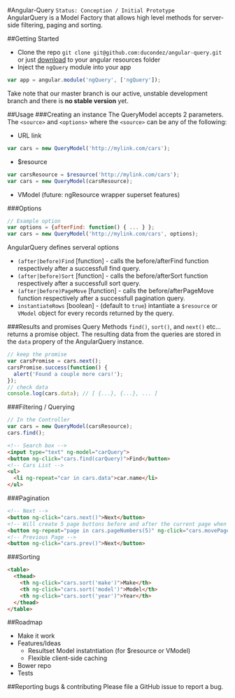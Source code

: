 #Angular-Query
`Status: Conception / Initial Prototype`  
AngularQuery is a Model Factory that allows high level methods for server-side filtering, paging and sorting.  

##Getting Started
- Clone the repo `git clone git@github.com:ducondez/angular-query.git` or just [download](https://github.com/ducondez/angular-query/archive/master.zip) to your angular resources folder
- Inject the `ngQuery` module into your app

>
``` javascript
var app = angular.module('ngQuery', ['ngQuery']);
```

Take note that our master branch is our active, unstable development branch and there is **no stable version** yet.


##Usage
###Creating an instance
The QueryModel accepts 2 parameters. The `<source>` and `<options>` where the `<source>` can be any of the following:
- URL link

>
``` javascript
var cars = new QueryModel('http://mylink.com/cars');
```

- $resource

>
``` javascript
var carsResource = $resource('http://mylink.com/cars');
var cars = new QueryModel(carsResource);
```

- VModel (future: ngResource wrapper superset features)

###Options

>
``` javascript
// Example option
var options = {afterFind: function() { ... } };
var cars = new QueryModel('http://mylink.com/cars', options);
```

AngularQuery defines serveral options
- `(after|before)Find` [function] - calls the before/afterFind function respectively after a successfull find query.
- `(after|before)Sort` [function] - calls the before/afterSort function respectively after a successfull sort query.
- `(after|before)PageMove` [function] - calls the before/afterPageMove function respectively after a successfull pagination query.
- `instantiateRows` [boolean] - (default to `true`) intantiate a `$resource` or `VModel` object for every records returned by the query.

###Results and promises
Query Methods `find()`, `sort()`, and `next()` etc... returns a promise object. The resulting data from the queries are stored in the `data` propery of the AngularQuery instance.

>
``` javascript
// keep the promise
var carsPromise = cars.next();
carsPromise.success(function() {
  alert('Found a couple more cars!');
});
// check data
console.log(cars.data); // [ {...}, {...}, ... ]
```

###Filtering / Querying

>
``` javascript
// In the Controller
var cars = new QueryModel(carsResource);
cars.find();
```

>
``` html
<!-- Search box -->
<input type="text" ng-model="carQuery">
<button ng-click="cars.find(carQuery)">Find</button>
<!-- Cars List -->
<ul>
  <li ng-repeat="car in cars.data">car.name</li>
</ul>
```

###Pagination

>
``` html
<!-- Next -->
<button ng-click="cars.next()">Next</button>
<!-- Will create 5 page buttons before and after the current page when applicable -->
<button ng-repeat="page in cars.pageNumbers(5)" ng-click="cars.movePage(page)"></button>
<!-- Previous Page -->
<button ng-click="cars.prev()">Next</button>
```

###Sorting

>
``` html
<table>
  <thead>
    <th ng-click="cars.sort('make')">Make</th>
    <th ng-click="cars.sort('model')">Model</th>
    <th ng-click="cars.sort('year')">Year</th>
  </thead>
</table>
```




##Roadmap
- Make it work
- Features/Ideas
  - Resultset Model instatntiation (for $resource or VModel)
  - Flexible client-side caching
- Bower repo
- Tests

##Reporting bugs & contributing
Please file a GitHub issue to report a bug.

